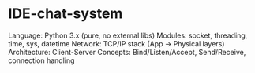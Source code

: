 # IDE-chat-system
Language: Python 3.x (pure, no external libs)  Modules: socket, threading, time, sys, datetime  Network: TCP/IP stack (App → Physical layers)  Architecture: Client-Server  Concepts: Bind/Listen/Accept, Send/Receive, connection handling
